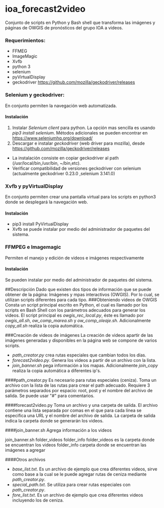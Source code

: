 # ioa_forecast2video
Conjunto de scripts en Python y Bash shell que transforma las imágenes y páginas de OWGIS de pronósticos del grupo IOA a videos.

### Requerimientos:
  * FFMEG
  * ImageMagic
  * Xvfb
  * python 3
  * selenium
  * pyVirtualDisplay 
  * geckodriver https://github.com/mozilla/geckodriver/releases
  

### Selenium y geckodriver:
En conjunto permiten la navegación web automatizada.
#### Instalación
  1. Instalar *Selenium client* para python. La opción mas sencilla es usando *pip3 install selenium*. Métodos adicionales se pueden encontrar en https://www.seleniumhq.org/download/
  2. Descargar e instalar *geckodriver* (web driver para mozilla), desde https://github.com/mozilla/geckodriver/releases
  * La instalación consiste en copiar geckodriver al path (/usr/local/bin,/usr/bin, ~/bin,etc).
  * Verificar compatibilidad de versiones geckodriver con selenium (actualmente geckodriver 0.23.0 ,selenium 3.141.0)
### Xvfb y pyVirtualDisplay
En conjunto permiten crear una pantalla virtual para los scripts en python3 donde se desplegará la navegación web.
#### Instalación
* pip3 install PyVirtualDisplay
* Xvfb se puede instalar por medio del administrador de paquetes del sistema.

### FFMPEG e Imagemagic
Permiten el manejo y edición de videos e imágenes respectivamente
#### Instalación
Se pueden instalar por medio del administrador de paquetes del sistema.

##Descripción
Dado que existen dos tipos de información que se puede obtener de la página: Imágenes y mpas interactivos (OWGIS).
Por lo cual, se utilizan scripts diferentes para cada tipo.
###Obteniendo videos de OWGIS
Consta un script principal escrito en Python, el cual es llamado por los scripts en Bash Shell con los parámetros adecuados para generar los videos.
El script principal es *owgis_rec_local.py*, éste es llamado por *owgis_all.sh*, *ow_comp_marea.sh* y *ow_comp_oleaje.sh*.
Adicionalmente *copy_all.sh* realiza la copia automática. 

###Creación de videos de imágenes
La creación de videos apartir de las imágenes generadas y disponibles en la página web se compone de varios scripts.
* *path_creator.py* crea rutas especiales que cambian todos los días.
* *forecast2video.py*. Genera los videos a partir de un archivo con la lista.
* *join_banner.sh* pega información a los mapas.
Adicionalmente *join_copy* realiza la copia automática a diferentes ip's.

####path_creator.py
Es necesario para rutas especiales (ceniza).
Toma un archivo con la lista de las rutas para crear el path adecuado.
Requiere 3 parámetros separados por espacio: root, post y el nombre del archivo de salida.
Se puede usar "#" para comentarios.

####forecast2video.py
Toma un archivo y una carpeta de salida.
El archivo contiene una lista separada por comas en el que para cada línea se especifica una URL y el nombre del archivo de salida.
La carpeta de salida indica la carpeta donde se generarán los videos.

####join_banner.sh
Agrega información a los videos

join_banner.sh folder_videos folder_info
folder_videos es la carpeta donde se encuentran los videos
folder_info carpeta donde se encuentran las imágenes a agregar


####Otros archivos
* *base_list.txt*. Es un archivo de ejemplo que crea diferentes videos, sirve como base a la cual se le puede agregar rutas de ceniza mediante *path_creator.py*.
* *special_path.txt*. Se utiliza para crear rutas especiales con *path_creator.py*.
* *fore_list.txt*. Es un archivo de ejemplo que crea diferentes videos incluyendo los de ceniza.

